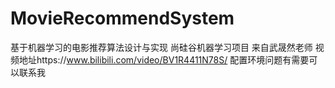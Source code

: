 # MovieRecommendSystem
基于机器学习的电影推荐算法设计与实现
尚硅谷机器学习项目 来自武晟然老师
视频地址https://www.bilibili.com/video/BV1R4411N78S/
配置环境问题有需要可以联系我
